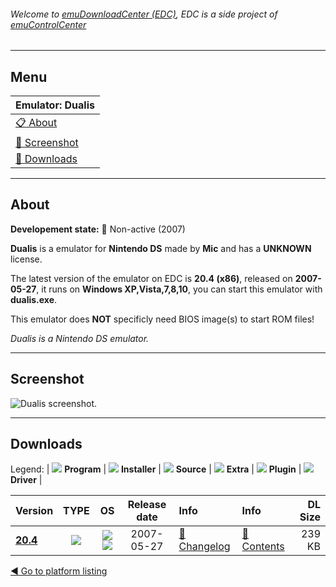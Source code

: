 ###### Welcome to [emuDownloadCenter (EDC)](https://github.com/PhoenixInteractiveNL/emuDownloadCenter/wiki/), EDC is a side project of [emuControlCenter](https://github.com/PhoenixInteractiveNL/emuControlCenter/wiki/)
***
## Menu
| **Emulator: Dualis** |
|:---------|
| [:clipboard: About](#about) |
| [:sunrise: Screenshot](#screenshot) |
| [:floppy_disk: Downloads](#downloads) |
***
## About
**Developement state:** :red_circle: Non-active (2007)

**Dualis** is a emulator for **Nintendo DS** made by **Mic** and has a **UNKNOWN** license.

The latest version of the emulator on EDC is **20.4 (x86)**, released on **2007-05-27**, it runs on **Windows XP,Vista,7,8,10**, you can start this emulator with **dualis.exe**.

This emulator does **NOT** specificly need BIOS image(s) to start ROM files!

_Dualis is a Nintendo DS emulator._
***
## Screenshot
![](https://raw.githubusercontent.com/PhoenixInteractiveNL/emuDownloadCenter/master/hooks/dualis/emulator_screen_01.jpg "Dualis screenshot.")
***
## Downloads
Legend:
| ![](https://raw.githubusercontent.com/wiki/PhoenixInteractiveNL/emuDownloadCenter/images_misc/icon_program_24.png) **Program** | 
![](https://raw.githubusercontent.com/wiki/PhoenixInteractiveNL/emuDownloadCenter/images_misc/icon_installer_24.png) **Installer** | 
![](https://raw.githubusercontent.com/wiki/PhoenixInteractiveNL/emuDownloadCenter/images_misc/icon_source_code_24.png) **Source** | 
![](https://raw.githubusercontent.com/wiki/PhoenixInteractiveNL/emuDownloadCenter/images_misc/icon_extra_24.png) **Extra** | 
![](https://raw.githubusercontent.com/wiki/PhoenixInteractiveNL/emuDownloadCenter/images_misc/icon_plugin_24.png) **Plugin** | 
![](https://raw.githubusercontent.com/wiki/PhoenixInteractiveNL/emuDownloadCenter/images_misc/icon_driver_24.png) **Driver** | 


| Version  | TYPE | OS | Release date  | Info       | Info       | DL Size    |
|:---------|:----:|:--:|:-------------:|:-----------|:-----------|-----------:|
| [**20.4**](https://github.com/PhoenixInteractiveNL/edc-repo0006/raw/master/dualis/20.4.7z) | ![](https://raw.githubusercontent.com/wiki/PhoenixInteractiveNL/emuDownloadCenter/images_misc/icon_program_24.png) | ![](https://raw.githubusercontent.com/wiki/PhoenixInteractiveNL/emuDownloadCenter/images_misc/logo_windows_24.png)![](https://raw.githubusercontent.com/wiki/PhoenixInteractiveNL/emuDownloadCenter/images_misc/icon_32-bit_24.png) | 2007-05-27 | [:page_facing_up: Changelog](https://github.com/PhoenixInteractiveNL/edc-repo0006/blob/master/dualis/20.4_changelog.txt) | [:mag_right: Contents](https://github.com/PhoenixInteractiveNL/edc-repo0006/blob/master/dualis/20.4_contents.txt) | 239 KB |

[:arrow_backward: Go to platform listing](https://github.com/PhoenixInteractiveNL/emuDownloadCenter/wiki/EDC-Platform-List)

